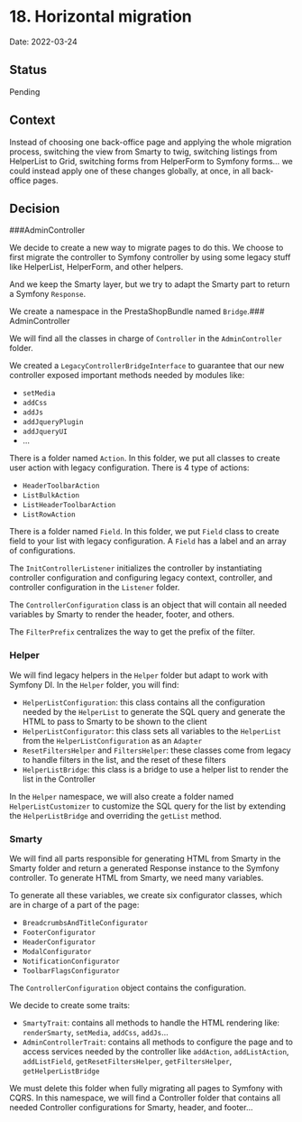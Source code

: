 # 18. Horizontal migration

Date: 2022-03-24

## Status

Pending

## Context

Instead of choosing one back-office page and applying the whole migration process, switching the view from Smarty to twig, switching listings from HelperList to Grid, switching forms from HelperForm to Symfony forms… we could instead apply one of these changes globally, at once, in all back-office pages.

## Decision

###AdminController

We decide to create a new way to migrate pages to do this. We choose to first migrate the controller to Symfony controller by using some legacy stuff like HelperList, HelperForm, and other helpers.

And we keep the Smarty layer, but we try to adapt the Smarty part to return a Symfony `Response`.

We create a namespace in the PrestaShopBundle named `Bridge`.### AdminController

We will find all the classes in charge of `Controller` in the `AdminController` folder.

We created a `LegacyControllerBridgeInterface` to guarantee that our new controller exposed important methods needed by modules like:

- `setMedia`
- `addCss`
- `addJs`
- `addJqueryPlugin`
- `addJqueryUI`
- ...

There is a folder named `Action`. In this folder, we put all classes to create user action with legacy configuration. There is 4 type of actions:

- `HeaderToolbarAction`
- `ListBulkAction`
- `ListHeaderToolbarAction`
- `ListRowAction`

There is a folder named `Field`. In this folder, we put `Field` class to create field to your list with legacy configuration. A `Field` has a label and an array of configurations.

The `InitControllerListener` initializes the controller by instantiating controller configuration and configuring legacy context, controller, and controller configuration in the `Listener` folder.

The `ControllerConfiguration` class is an object that will contain all needed variables by Smarty to render the header, footer, and others.

The `FilterPrefix` centralizes the way to get the prefix of the filter.

### Helper

We will find legacy helpers in the `Helper` folder but adapt to work with Symfony DI. In the `Helper` folder, you will find:

- `HelperListConfiguration`: this class contains all the configuration needed by the `HelperList` to generate the SQL query and generate the HTML to pass to Smarty to be shown to the client
- `HelperListConfigurator`: this class sets all variables to the `HelperList` from the `HelperListConfiguration` as an `Adapter`
- `ResetFiltersHelper` and `FiltersHelper`: these classes come from legacy to handle filters in the list, and the reset of these filters
- `HelperListBridge`: this class is a bridge to use a helper list to render the list in the Controller

In the `Helper` namespace, we will also create a folder named `HelperListCustomizer` to customize the SQL query for the list by extending the `HelperListBridge` and overriding the `getList` method.

### Smarty

We will find all parts responsible for generating HTML from Smarty in the Smarty folder and return a generated Response instance to the Symfony controller. To generate HTML from Smarty, we need many variables.

To generate all these variables, we create six configurator classes, which are in charge of a part of the page:

- `BreadcrumbsAndTitleConfigurator`
- `FooterConfigurator`
- `HeaderConfigurator`
- `ModalConfigurator`
- `NotificationConfigurator`
- `ToolbarFlagsConfigurator`

The `ControllerConfiguration` object contains the configuration.

We decide to create some traits:

- `SmartyTrait`: contains all methods to handle the HTML rendering like: `renderSmarty`, `setMedia`, `addCss`, `addJs`...
- `AdminControllerTrait`: contains all methods to configure the page and to access services needed by the controller like `addAction`, `addListAction`, `addListField`, `getResetFiltersHelper`, `getFiltersHelper`, `getHelperListBridge`

We must delete this folder when fully migrating all pages to Symfony with CQRS. In this namespace, we will find a Controller folder that contains all needed Controller configurations for Smarty, header, and footer...

